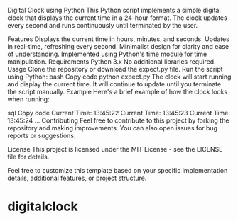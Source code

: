 Digital Clock using Python
This Python script implements a simple digital clock that displays the current time in a 24-hour format. The clock updates every second and runs continuously until terminated by the user.

Features
Displays the current time in hours, minutes, and seconds.
Updates in real-time, refreshing every second.
Minimalist design for clarity and ease of understanding.
Implemented using Python's time module for time manipulation.
Requirements
Python 3.x
No additional libraries required.
Usage
Clone the repository or download the expect.py file.
Run the script using Python:
bash
Copy code
python expect.py
The clock will start running and display the current time. It will continue to update until you terminate the script manually.
Example
Here's a brief example of how the clock looks when running:

sql
Copy code
Current Time: 13:45:22
Current Time: 13:45:23
Current Time: 13:45:24
...
Contributing
Feel free to contribute to this project by forking the repository and making improvements. You can also open issues for bug reports or suggestions.

License
This project is licensed under the MIT License - see the LICENSE file for details.

Feel free to customize this template based on your specific implementation details, additional features, or project structure.



# digitalclock
